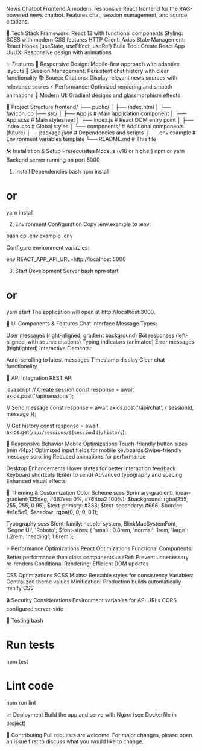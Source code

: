 News Chatbot Frontend
A modern, responsive React frontend for the RAG-powered news chatbot. Features chat, session management, and source citations.

🚀 Tech Stack
Framework: React 18 with functional components
Styling: SCSS with modern CSS features
HTTP Client: Axios
State Management: React Hooks (useState, useEffect, useRef)
Build Tool: Create React App
UI/UX: Responsive design with animations

✨ Features
📱 Responsive Design: Mobile-first approach with adaptive layouts
🔄 Session Management: Persistent chat history with clear functionality
📚 Source Citations: Display relevant news sources with relevance scores
⚡ Performance: Optimized rendering and smooth animations
🎨 Modern UI: Gradient designs and glassmorphism effects

📁 Project Structure
frontend/
├── public/
│   ├── index.html
│   └── favicon.ico
├── src/
│   ├── App.js              # Main application component
│   ├── App.scss            # Main stylesheet
│   ├── index.js            # React DOM entry point
│   ├── index.css           # Global styles
│   └── components/         # Additional components (future)
├── package.json            # Dependencies and scripts
├── .env.example           # Environment variables template
└── README.md              # This file

🛠️ Installation & Setup
Prerequisites
Node.js (v16 or higher)
npm or yarn
Backend server running on port 5000

1. Install Dependencies
bash
npm install
# or
yarn install

2. Environment Configuration
Copy .env.example to .env:

bash
cp .env.example .env

Configure environment variables:

env
REACT_APP_API_URL=http://localhost:5000

3. Start Development Server
bash
npm start
# or
yarn start
The application will open at http://localhost:3000.

🎨 UI Components & Features
Chat Interface
Message Types:

User messages (right-aligned, gradient background)
Bot responses (left-aligned, with source citations)
Typing indicators (animated)
Error messages (highlighted)
Interactive Elements:

Auto-scrolling to latest messages
Timestamp display
Clear chat functionality

🔌 API Integration
REST API

javascript
// Create session
const response = await axios.post('/api/sessions');

// Send message
const response = await axios.post('/api/chat', {
  sessionId,
  message
});

// Get history
const response = await axios.get(`/api/sessions/${sessionId}/history`);

📱 Responsive Behavior
Mobile Optimizations
Touch-friendly button sizes (min 44px)
Optimized input fields for mobile keyboards
Swipe-friendly message scrolling
Reduced animations for performance

Desktop Enhancements
Hover states for better interaction feedback
Keyboard shortcuts (Enter to send)
Advanced typography and spacing
Enhanced visual effects

🎨 Theming & Customization
Color Scheme
scss
$primary-gradient: linear-gradient(135deg, #667eea 0%, #764ba2 100%);
$background: rgba(255, 255, 255, 0.95);
$text-primary: #333;
$text-secondary: #666;
$border: #e1e5e9;
$shadow: rgba(0, 0, 0, 0.1);

Typography
scss
$font-family: -apple-system, BlinkMacSystemFont, 'Segoe UI', 'Roboto';
$font-sizes: (
  'small': 0.8rem,
  'normal': 1rem,
  'large': 1.2rem,
  'heading': 1.8rem
);

⚡ Performance Optimizations
React Optimizations
Functional Components: Better performance than class components
useRef: Prevent unnecessary re-renders
Conditional Rendering: Efficient DOM updates

CSS Optimizations
SCSS Mixins: Reusable styles for consistency
Variables: Centralized theme values
Minification: Production builds automatically minify CSS

🔒 Security Considerations
Environment variables for API URLs
CORS configured server-side

🧪 Testing
bash
# Run tests
npm test

# Lint code
npm run lint

📈 Deployment
Build the app and serve with Nginx (see Dockerfile in project)

🤝 Contributing
Pull requests are welcome. For major changes, please open an issue first to discuss what you would like to change.

